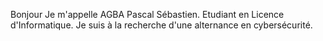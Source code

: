 Bonjour
Je m'appelle AGBA Pascal Sébastien.
Etudiant en Licence d'Informatique.
Je suis à la recherche d'une alternance en cybersécurité.
<!---
Vous trouverez ici les projets universitaires que j'ai réalisé.
--->

